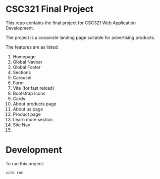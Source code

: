 # CSC321 Final Project
This repo contains the final project for CSC321 Web Application Development.

The project is a corporate landing page suitable for advertising products.

The features are as listed:

1. Homepage
2. Global Navbar
3. Global Footer
4. Sections
5. Carousel
6. Form
7. Vite (for fast reload)
8. Bootstrap Icons
9. Cards
10. About products page
11. About us page
12. Product page
13. Learn more section
14. Site Nav
15. 

# Development

To run this project:
```
vite run
```